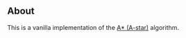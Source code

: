 ## About

This is a vanilla implementation of the [A* (A-star)](https://en.wikipedia.org/wiki/A*_search_algorithm) algorithm.